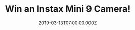 ---
campaign-uuid: "c-b54a1a08-deb6-4b27-b4e0-89efa5520aa3"
type: "Competition"
category: "Technology"
date: "2019-03-13T07:00:00.000Z"
end-date: "2019-05-13T23:59:00.000Z"
disable-form: false
is_promoted: false
has_entry_page: true
title: "Win an Instax Mini 9 Camera!"
competition-description: "<p>Meet your new best friend , the Instax Mini 9. Cute,\
  \ colourful and compact, this instant camera is just bursting with cool photo features,\
  \ and will always be by your side. If you want to capture your favourite moments,\
  \ we have great news for you. We are giving away an incredible Instax Mini 9 Camera\
  \ including 10 shots to one lucky NME AAA member to win.</p>\n<p>Whether you’re\
  \ a pouter or a tongue sticker-outer the mini 9 has the answer to taking the perfect\
  \ selfie! Click below for a chance to win.</p>\n"
hero-header: "Win an Instax Mini 9 Camera!"
terms-confirmation: "N/A"
banner-img: "https://assets.expresslyapp.com/asset-5e425625-2aaf-410e-8736-9ac638177341.jpg"
logo-left-href: "aaa.nme.com"
logo-left-image: "https://assets.expresslyapp.com/asset-e46cc51d-1188-43da-ad07-b6ed08adcb09.jpg"
logo-left-title: "NME AAA"
bg-image-hero: "https://assets.expresslyapp.com/asset-215dc83f-4691-4868-898d-d095eb3844e6.jpg"
bg-image-first: "https://assets.expresslyapp.com/asset-7e41c5a5-c756-47ea-8eed-42291dd2b998.jpg"
bg-image-second: "https://assets.expresslyapp.com/asset-8a2069c5-68cd-4be8-be27-7e81aef293d5.jpg"
bg-image-third: "https://assets.expresslyapp.com/asset-32dd9c73-bd31-4ec9-861a-6438acfbba4e.jpg"
section1-content: "<p>Meet your new best friend: the Instax Mini 9 Camera. Cute, colourful\
  \ and compact, this instant camera is just bursting with cool photo features, and\
  \ will always be by your side. With a dedicated selfie mirror and close-up lens,\
  \ you can be in every classic laugh out loud and ‘show us you silly face’ moment!</p>\n"
section2-content: "<p>Whether you’re a pouter or a tongue sticker-outer the mini 9\
  \ has the answer to taking the perfect selfie - a selfie mirror and close-up lens\
  \ attachment.</p>\n<p>Positioned right next to the lens, the selfie mirror makes\
  \ framing your selfie easy, even at arms length. And the lens attachment brings\
  \ subjects that are only 35cm away right into focus.</p>\n"
section3-content: "<p>It comes with incredible features: instant credit card-sized\
  \ prints you can show and tell, High-Key For Added 'Boom' which will have you effortlessly\
  \ saying goodbye to shadowy photos, Handy Exposure Measure For The Ultimate Picture,\
  \ you no longer need to think about the lighting, simply check out which exposure\
  \ light is glowing, turn the dial to match it, and shoot!</p>\n<p>This camera is\
  \ just screaming out for the perfect photo... hurry up! enter the form below for\
  \ a chance to win the brand new Instax Mini 9 Camera including 10 shots and get\
  \ ready to explore a whole new world through its lenses now!</p>\n"
entry-title: "Win an Instax Mini 9 Camera!"
entry-content: "<p>Enter the draw to win an Instax Mini 9 Camera by entering below\
  \ before 23:59 on 13th of May 2019.</p>\n"
has-winner: false
prize-description: "An Instax Mini 9 Camera in Cobalt Blue including 10 shots."
special-conditions: "Multiple entries are allowed up to one every day"
country-restrictions:
- "GB"
---
